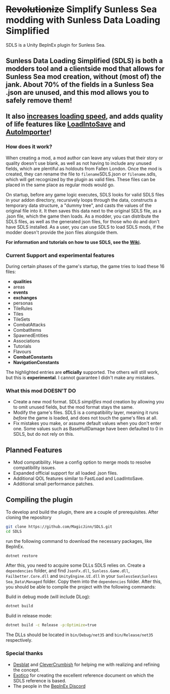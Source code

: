# **~~Revolutionize~~ Simplify Sunless Sea modding with Sunless Data Loading Simplified**

SDLS is a Unity BepInEx plugin for Sunless Sea.

## Sunless Data Loading Simplified (SDLS) is both a modders tool and a clientside mod that allows for Sunless Sea mod creation, without (most of) the jank. About 70% of the fields in a Sunless Sea .json are unused, and this mod allows you to safely remove them!<br><br>It also [increases loading speed](https://github.com/MagicJinn/SDLS/wiki/FastLoad), and adds quality of life features like [LoadIntoSave](https://github.com/MagicJinn/SDLS/wiki/LoadIntoSave) and [AutoImporter](https://github.com/MagicJinn/SDLS/wiki/AutoImporter)!

### **How does it work?**

When creating a mod, a mod author can leave any values that their story or quality doesn't use blank, as well as not having to include any unused fields, which are plentiful as holdouts from Fallen London. Once the mod is created, they can rename the file to `filename`SDLS.json or `filename`.sdls, which will get recognized by the plugin as valid files. These files can be placed in the same place as regular mods would go.

On startup, before any game logic executes, SDLS looks for valid SDLS files in your addon directory, recursively loops through the data, constructs a temporary data structure, a "dummy tree", and casts the values of the original file into it. It then saves this data next to the original SDLS file, as a .json file, which the game then loads. As a modder, you can distribute the SDLS files, as well as the generated json files, for those who do and don't have SDLS installed. As a user, you can use SDLS to load SDLS mods, if the modder doesn't provide the json files alongside them.

**For information and tutorials on how to use SDLS, see the [Wiki](https://github.com/MagicJinn/SDLS/wiki).**

### **Current Support and experimental features**

During certain phases of the game's startup, the game tries to load these 16 files:

* **qualities**
* areas
* **events**
* **exchanges**
* personas
* TileRules
* Tiles
* TileSets
* CombatAttacks
* CombatItems
* SpawnedEntities
* Associations
* Tutorials
* Flavours
* **CombatConstants**
* **NavigationConstants**

The highlighted entries are **officially** supported. The others will still work, but this is **experimental**. I cannot guarantee I didn't make any mistakes.

### **What this mod DOESN'T DO**

* Create a new mod format. SDLS *simplifies* mod creation by allowing you to omit unused fields, but the mod format stays the same.
* Modify the game's files. SDLS is a compatibility layer, meaning it runs *before* the game is loaded, and does not touch the game's files at all.
* Fix mistakes you make, or assume default values when you don't enter one. Some values such as BaseHullDamage have been defaulted to 0 in SDLS, but do not rely on this.

## **Planned Features**

* Mod compatibility. Have a config option to merge mods to resolve compatibility issues.
* Expanded official support for all loaded .json files.
* Additional QOL features similar to FastLoad and LoadIntoSave.
* Additional small performance patches.

## **Compiling the plugin**

To develop and build the plugin, there are a couple of prerequisites. After cloning the repository

```bash
git clone https://github.com/MagicJinn/SDLS.git
cd SDLS
```

run the following command to download the necessary packages, like BepInEx.

```bash
dotnet restore
```

After this, you need to acquire some DLLs SDLS relies on. Create a `dependencies` folder, and find `JsonFx.dll`, `Sunless.Game.dll`, `Failbetter.Core.dll` and `UnityEngine.UI.dll` in your `SunlessSea\Sunless Sea_Data\Managed` folder. Copy them into the `dependencies` folder. After this, you should be able to compile the project with the following commands:

Build in debug mode (will include DLog):

```bash
dotnet build
```

Build in release mode:

```bash
dotnet build -c Release -p:Optimize=true
```

The DLLs should be located in `bin/Debug/net35` and `bin/Release/net35` respectively.

### **Special thanks**

* [Desblat](http://next.nexusmods.com/profile/desblat) and [CleverCrumbish](http://next.nexusmods.com/profile/CleverCrumbish) for helping me with realizing and refining the concept.
* [Exotico](https://github.com/andraemon) for creating the excellent reference document on which the SDLS reference is based.
* The people in the [BepInEx Discord](http://discord.gg/MpFEDAg)
